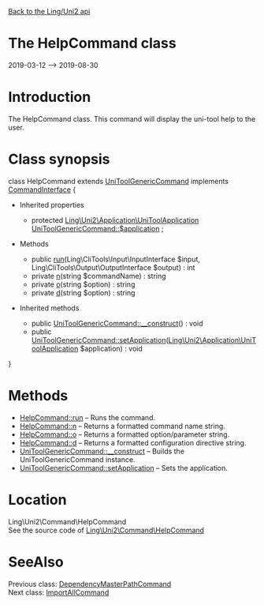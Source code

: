 [Back to the Ling/Uni2 api](https://github.com/lingtalfi/Uni2/blob/master/doc/api/Ling/Uni2.md)



The HelpCommand class
================
2019-03-12 --> 2019-08-30






Introduction
============

The HelpCommand class.
This command will display the uni-tool help to the user.



Class synopsis
==============


class <span class="pl-k">HelpCommand</span> extends [UniToolGenericCommand](https://github.com/lingtalfi/Uni2/blob/master/doc/api/Ling/Uni2/Command/UniToolGenericCommand.md) implements [CommandInterface](https://github.com/lingtalfi/CliTools/blob/master/doc/api/Ling/CliTools/Command/CommandInterface.md) {

- Inherited properties
    - protected [Ling\Uni2\Application\UniToolApplication](https://github.com/lingtalfi/Uni2/blob/master/doc/api/Ling/Uni2/Application/UniToolApplication.md) [UniToolGenericCommand::$application](#property-application) ;

- Methods
    - public [run](https://github.com/lingtalfi/Uni2/blob/master/doc/api/Ling/Uni2/Command/HelpCommand/run.md)(Ling\CliTools\Input\InputInterface $input, Ling\CliTools\Output\OutputInterface $output) : int
    - private [n](https://github.com/lingtalfi/Uni2/blob/master/doc/api/Ling/Uni2/Command/HelpCommand/n.md)(string $commandName) : string
    - private [o](https://github.com/lingtalfi/Uni2/blob/master/doc/api/Ling/Uni2/Command/HelpCommand/o.md)(string $option) : string
    - private [d](https://github.com/lingtalfi/Uni2/blob/master/doc/api/Ling/Uni2/Command/HelpCommand/d.md)(string $option) : string

- Inherited methods
    - public [UniToolGenericCommand::__construct](https://github.com/lingtalfi/Uni2/blob/master/doc/api/Ling/Uni2/Command/UniToolGenericCommand/__construct.md)() : void
    - public [UniToolGenericCommand::setApplication](https://github.com/lingtalfi/Uni2/blob/master/doc/api/Ling/Uni2/Command/UniToolGenericCommand/setApplication.md)([Ling\Uni2\Application\UniToolApplication](https://github.com/lingtalfi/Uni2/blob/master/doc/api/Ling/Uni2/Application/UniToolApplication.md) $application) : void

}






Methods
==============

- [HelpCommand::run](https://github.com/lingtalfi/Uni2/blob/master/doc/api/Ling/Uni2/Command/HelpCommand/run.md) &ndash; Runs the command.
- [HelpCommand::n](https://github.com/lingtalfi/Uni2/blob/master/doc/api/Ling/Uni2/Command/HelpCommand/n.md) &ndash; Returns a formatted command name string.
- [HelpCommand::o](https://github.com/lingtalfi/Uni2/blob/master/doc/api/Ling/Uni2/Command/HelpCommand/o.md) &ndash; Returns a formatted option/parameter string.
- [HelpCommand::d](https://github.com/lingtalfi/Uni2/blob/master/doc/api/Ling/Uni2/Command/HelpCommand/d.md) &ndash; Returns a formatted configuration directive string.
- [UniToolGenericCommand::__construct](https://github.com/lingtalfi/Uni2/blob/master/doc/api/Ling/Uni2/Command/UniToolGenericCommand/__construct.md) &ndash; Builds the UniToolGenericCommand instance.
- [UniToolGenericCommand::setApplication](https://github.com/lingtalfi/Uni2/blob/master/doc/api/Ling/Uni2/Command/UniToolGenericCommand/setApplication.md) &ndash; Sets the application.





Location
=============
Ling\Uni2\Command\HelpCommand<br>
See the source code of [Ling\Uni2\Command\HelpCommand](https://github.com/lingtalfi/Uni2/blob/master/Command/HelpCommand.php)



SeeAlso
==============
Previous class: [DependencyMasterPathCommand](https://github.com/lingtalfi/Uni2/blob/master/doc/api/Ling/Uni2/Command/DependencyMasterPathCommand.md)<br>Next class: [ImportAllCommand](https://github.com/lingtalfi/Uni2/blob/master/doc/api/Ling/Uni2/Command/ImportAllCommand.md)<br>
